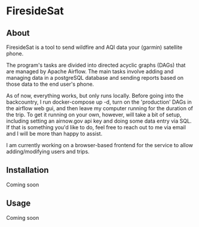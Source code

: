 # FiresideSat

## About

FiresideSat is a tool to send wildfire and AQI data your (garmin)
satellite phone. 

The program's tasks are divided into directed acyclic graphs
(DAGs) that are managed by Apache Airflow. The main tasks involve
adding and managing data in a postgreSQL database and sending reports
based on those data to the end user's phone. 

As of now, everything works, but only runs locally. Before going into
the backcountry, I run docker-compose up -d, turn on the 'production'
DAGs in the airflow web gui, and then leave my computer running for
the duration of the trip. To get it running on your own,
however, will take a bit of setup, including setting an airnow.gov api
key and doing some data entry via SQL. If that is something you'd like
to do, feel free to reach out to me via email and I will be more than
happy to assist.

I am currently working on a browser-based frontend for the service
to allow adding/modifying users and trips. 

## Installation

Coming soon

## Usage

Coming soon

